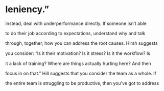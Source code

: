 # leniency.”

Instead, deal with underperformance directly. If someone isn’t able

to do their job according to expectations, understand why and talk

through, together, how you can address the root causes. Hirsh suggests

you consider: “Is it their motivation? Is it stress? Is it the workﬂow? Is

it a lack of training? Where are things actually hurting here? And then

focus in on that.” Hill suggests that you consider the team as a whole. If

the entire team is struggling to be productive, then you’ve got to address